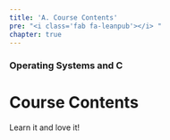 ```yaml
---
title: 'A. Course Contents'
pre: "<i class='fab fa-leanpub'></i> "
chapter: true
---
```


### Operating Systems and C

# Course Contents

Learn it and love it!